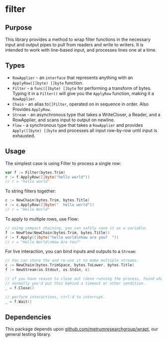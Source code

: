 # filter

## Purpose

This library provides a method to wrap filter functions in the necessary input and output pipes to pull from readers and
write to writers. It is intended to work with line-based input, and processes lines one at a time.

## Types

* `RowApplier` - an `interface` that represents anything with an `ApplyRow([]byte) []byte` function.
* `Filter` - a `func([]byte) []byte` for performing a transform of bytes. Typing it in a `Filter()` will give you
  the `ApplyRow` function, making it a `RowApplier`.
* `Chain` - an alias to`[]Filter`, operated on in sequence in order. Also Provides `ApplyRow`.
* `Stream` - an asynchronous type that takes a WriteCloser, a Reader, and a RowApplier, and scans input to output on
  newline.
* `Flow` - a synchronous type that takes a `RowApplier` and provides `Apply([]byte) []byte` and processes all input
  row-by-row until input is exhausted.

## Usage

The simplest case is using Filter to process a single row:

```go
var f := Filter(bytes.Trim)
r := f.ApplyRow([]byte("hello world"))
// r = "hello world"
```

To string filters together:

```go
c := NewChain(bytes.Trim, bytes.Title)
r := c.ApplyRow([]byte("  hello world"))
// r = "Hello World"
```

To apply to multiple rows, use Flow:

```go
// using compact chaining, you can safely save it as a variable.
f := NewFlow(NewChain(bytes.Trim, bytes.Title))
r := f.Apply([]byte("hello world\nhow are you?  "))
// r = "Hello World\nHow Are You?"
```

For live interaction, you can bind inputs and outputs to a `Stream`:

```go
// You can store the and re-use it to make multiple streams.
c := NewChain(bytes.TrimSpace, bytes.ToLower, bytes.Title)
f := NewStream(os.Stdout, os.Stdin, c)

// if you have reason to close out (done running the process, found what you wanted to, etc.)
// normally you'd put this behind a timeout or other condition.
_ = f.Close()

// perform interactions, ctrl-d to interrupt.
_ = f.Wait()
```

## Dependencies

This package depends upon [github.com/metrumresearchgroup/wrapt](https://github.com/metrumresearchgroup/wrapt), our
general testing library.